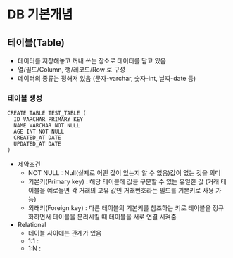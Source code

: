 # DB 기본개념
## 테이블(Table)
- 데이터를 저장해놓고 꺼내 쓰는 장소로 데이터를 담고 있음
- 열/필드/Column, 행/레코드/Row 로 구성
- 데이터의 종류는 정해져 있음 (문자-varchar, 숫자-int, 날짜-date 등)
### 테이블 생성
  ```
  CREATE TABLE TEST_TABLE (
    ID VARCHAR PRIMARY KEY
    NAME VARCHAR NOT NULL
    AGE INT NOT NULL
    CREATED_AT DATE
    UPDATED_AT DATE
  )
  ```
- 제약조건
  - NOT NULL : Null(실제로 어떤 값이 있는지 알 수 없음)값이 없는 것을 의미
  - 기본키(Primary key) : 해당 테이블에 값을 구분할 수 있는 유일한 값 (거래 테이블을 예로들면 각 거래의 고유 값인 거래번호라는 필드를 기본키로 사용 가능)
  - 외래키(Foreign key) : 다른 테이블의 기본키를 참조하는 키로 테이블을 정규화하면서 테이블을 분리시킬 때 테이블을 서로 연결 시켜줌
- Relational
  - 테이블 사이에는 관계가 있음 
  - 1:1 : 
  - 1:N : 
